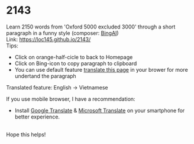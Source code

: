 # 2143
Learn 2150 words from 'Oxford 5000 excluded 3000' through a short paragraph in a funny style (composer: [BingAI](https://blogs.microsoft.com/blog/2023/02/07/reinventing-search-with-a-new-ai-powered-microsoft-bing-and-edge-your-copilot-for-the-web/))<br>
Link: https://loc145.github.io/2143/<br>
Tips:<br>
+ Click on orange-half-cicle to back to Homepage<br>
+ Click on Bing-icon to copy paragraph to clipboard<br>
+ You can use default feature [translate this page](https://www.howtogeek.com/407924/how-to-turn-translation-on-or-off-in-chrome/) in your brower for more undertand the paragraph<br>

Translated feature: English -> Vietnamese<br>

If you use mobile browser, I have a recommendation:<br>
+ Install [Google Translate](https://apps.apple.com/vn/app/google-translate/id414706506) & [Microsoft Translate](https://apps.apple.com/us/app/microsoft-translator/id1018949559) on your smartphone for better experience.<br>
<br>
Hope this helps!